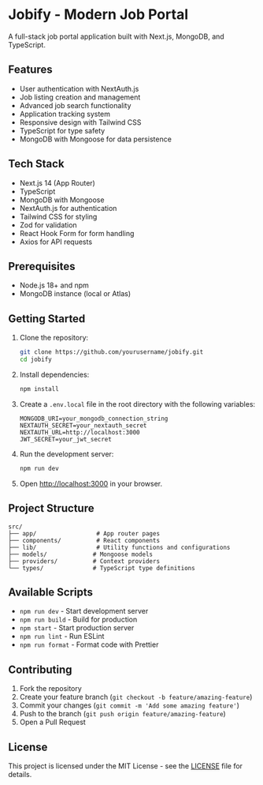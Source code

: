 # Jobify - Modern Job Portal

A full-stack job portal application built with Next.js, MongoDB, and TypeScript.

## Features

- User authentication with NextAuth.js
- Job listing creation and management
- Advanced job search functionality
- Application tracking system
- Responsive design with Tailwind CSS
- TypeScript for type safety
- MongoDB with Mongoose for data persistence

## Tech Stack

- Next.js 14 (App Router)
- TypeScript
- MongoDB with Mongoose
- NextAuth.js for authentication
- Tailwind CSS for styling
- Zod for validation
- React Hook Form for form handling
- Axios for API requests

## Prerequisites

- Node.js 18+ and npm
- MongoDB instance (local or Atlas)

## Getting Started

1. Clone the repository:
   ```bash
   git clone https://github.com/yourusername/jobify.git
   cd jobify
   ```

2. Install dependencies:
   ```bash
   npm install
   ```

3. Create a `.env.local` file in the root directory with the following variables:
   ```
   MONGODB_URI=your_mongodb_connection_string
   NEXTAUTH_SECRET=your_nextauth_secret
   NEXTAUTH_URL=http://localhost:3000
   JWT_SECRET=your_jwt_secret
   ```

4. Run the development server:
   ```bash
   npm run dev
   ```

5. Open [http://localhost:3000](http://localhost:3000) in your browser.

## Project Structure

```
src/
├── app/                 # App router pages
├── components/          # React components
├── lib/                 # Utility functions and configurations
├── models/             # Mongoose models
├── providers/          # Context providers
└── types/              # TypeScript type definitions
```

## Available Scripts

- `npm run dev` - Start development server
- `npm run build` - Build for production
- `npm start` - Start production server
- `npm run lint` - Run ESLint
- `npm run format` - Format code with Prettier

## Contributing

1. Fork the repository
2. Create your feature branch (`git checkout -b feature/amazing-feature`)
3. Commit your changes (`git commit -m 'Add some amazing feature'`)
4. Push to the branch (`git push origin feature/amazing-feature`)
5. Open a Pull Request

## License

This project is licensed under the MIT License - see the [LICENSE](LICENSE) file for details.
